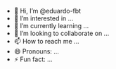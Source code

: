 - 👋 Hi, I’m @eduardo-fbt
- 👀 I’m interested in ...
- 🌱 I’m currently learning ...
- 💞️ I’m looking to collaborate on ...
- 📫 How to reach me ...
- 😄 Pronouns: ...
- ⚡ Fun fact: ...

<!---
eduardo-fbt/eduardo-fbt is a ✨ special ✨ repository because its `README.md` (this file) appears on your GitHub profile.
You can click the Preview link to take a look at your changes.
--->
